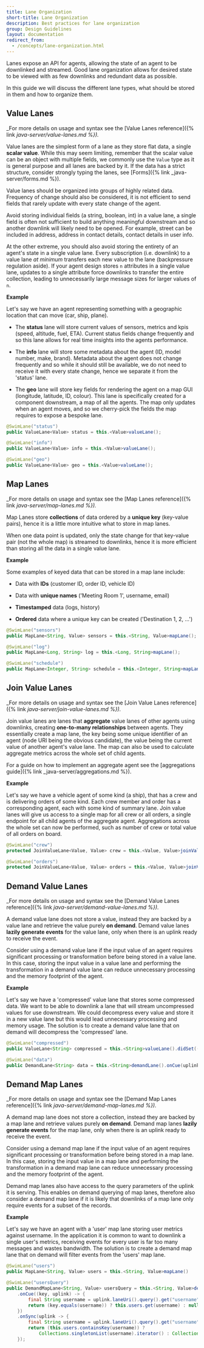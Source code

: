 ```yaml
---
title: Lane Organization
short-title: Lane Organization
description: Best practices for lane organization
group: Design Guidelines
layout: documentation
redirect_from:
  - /concepts/lane-organization.html
---
```


Lanes expose an API for agents, allowing the state of an agent to be downlinked and streamed.
Good lane organization allows for desired state to be viewed with as few downlinks and redundant data as possible.

In this guide we will discuss the different lane types, what should be stored in them and how to organize them.

## Value Lanes

_For more details on usage and syntax see the [Value Lanes reference]({% link _java-server/value-lanes.md %})._

Value lanes are the simplest form of a lane as they store flat data, a single **scalar value**.
While this may seem limiting, remember that the scalar value can be an object with multiple fields, we commonly use the `Value` type as it is general purpose and all lanes are backed by it.
If the data has a strict structure, consider strongly typing the lanes, see [Forms]({% link _java-server/forms.md %}).

Value lanes should be organized into groups of highly related data.
Frequency of change should also be considered, it is not efficient to send fields that rarely update with every state change of the agent.

Avoid storing individual fields (a string, boolean, int) in a value lane, a single field is often not sufficient to build anything meaningful downstream and so another downlink will likely need to be opened.
For example, street can be included in address, address in contact details, contact details in user info.

At the other extreme, you should also avoid storing the entirety of an agent's state in a single value lane.
Every subscription (i.e. downlink) to a value lane _at minimum_ transfers each new value to the lane (backpressure regulation aside).
If your agent design stores `n` attributes in a single value lane, updates to a single attribute force downlinks to transfer the entire collection, leading to unnecessarily large message sizes for larger values of `n`.

**Example**

Let's say we have an agent representing something with a geographic location that can move (car, ship, plane).

- The **status** lane will store current values of sensors, metrics and kpis (speed, altitude, fuel, ETA).
Current status fields change frequently and so this lane allows for real time insights into the agents performance.

- The **info** lane will store some metadata about the agent (ID, model number, make, brand).
Metadata about the agent does not change frequently and so while it should still be available, we do not need to receive it with every state change, hence we separate it from the 'status' lane.

- The **geo** lane will store key fields for rendering the agent on a map GUI (longitude, latitude, ID, colour).
This lane is specifically created for a component downstream, a map of all the agents.
The map only updates when an agent moves, and so we cherry-pick the fields the map requires to expose a bespoke lane.

```java
@SwimLane("status")
public ValueLane<Value> status = this.<Value>valueLane();

@SwimLane("info")
public ValueLane<Value> info = this.<Value>valueLane();

@SwimLane("geo")
public ValueLane<Value> geo = this.<Value>valueLane();
```

## Map Lanes

_For more details on usage and syntax see the [Map Lanes reference]({% link _java-server/map-lanes.md %})._

Map Lanes store **collections** of data ordered by a **unique key** (key-value pairs), hence it is a little more intuitive what to store in map lanes.

When one data point is updated, only the state change for that key-value pair (not the whole map) is streamed to downlinks, hence it is more efficient than storing all the data in a single value lane.

**Example**

Some examples of keyed data that can be stored in a map lane include:

- Data with **IDs** (customer ID, order ID, vehicle ID)

- Data with **unique names** ('Meeting Room 1', username, email)

- **Timestamped** data (logs, history)

- **Ordered** data where a unique key can be created ('Destination 1, 2, ...')

```java
@SwimLane("sensors")
public MapLane<String, Value> sensors = this.<String, Value>mapLane();

@SwimLane("log")
public MapLane<Long, String> log = this.<Long, String>mapLane();

@SwimLane("schedule")
public MapLane<Integer, String> schedule = this.<Integer, String>mapLane();
```

## Join Value Lanes

_For more details on usage and syntax see the [Join Value Lanes reference]({% link _java-server/join-value-lanes.md %})._

Join value lanes are lanes that **aggregate** value lanes of other agents using downlinks, creating **one-to-many relationships** between agents.
They essentially create a map lane, the key being some unique identifier of an agent (node URI being the obvious candidate), the value being the current value of another agent's value lane.
The map can also be used to calculate aggregate metrics across the whole set of child agents.

For a guide on how to implement an aggregate agent see the [aggregations guide]({% link _java-server/aggregations.md %}).

**Example**

Let's say we have a vehicle agent of some kind (a ship), that has a crew and is delivering orders of some kind.
Each crew member and order has a corresponding agent, each with some kind of summary lane.
Join value lanes will give us access to a single map for all crew or all orders, a single endpoint for all child agents of the aggregate agent.
Aggregations across the whole set can now be performed, such as number of crew or total value of all orders on board.

```java
@SwimLane("crew")
protected JoinValueLane<Value, Value> crew = this.<Value, Value>joinValueLane();

@SwimLane("orders")
protected JoinValueLane<Value, Value> orders = this.<Value, Value>joinValueLane();
```

## Demand Value Lanes

_For more details on usage and syntax see the [Demand Value Lanes reference]({% link _java-server/demand-value-lanes.md %})._

A demand value lane does not store a value, instead they are backed by a value lane and retrieve the value purely **on demand**.
Demand value lanes **lazily generate events** for the value lane, only when there is an uplink ready to receive the event.

Consider using a demand value lane if the input value of an agent requires significant processing or transformation before being stored in a value lane.
In this case, storing the input value in a value lane and performing the transformation in a demand value lane can reduce unnecessary processing and the memory footprint of the agent.

**Example**

Let's say we have a 'compressed' value lane that stores some compressed data.
We want to be able to downlink a lane that will stream uncompressed values for use downstream.
We could decompress every value and store it in a new value lane but this would lead unnecessary processing and memory usage.
The solution is to create a demand value lane that on demand will decompress the 'compressed' lane.

```java
@SwimLane("compressed")
public ValueLane<String> compressed = this.<String>valueLane().didSet((n, o) -> this.data.cue());

@SwimLane("data")
public DemandLane<String> data = this.<String>demandLane().onCue(uplink -> uncompress());
```

## Demand Map Lanes

_For more details on usage and syntax see the [Demand Map Lanes reference]({% link _java-server/demand-map-lanes.md %})._

A demand map lane does not store a collection, instead they are backed by a map lane and retrieve values purely **on demand**.
Demand map lanes **lazily generate events** for the map lane, only when there is an uplink ready to receive the event.

Consider using a demand map lane if the input value of an agent requires significant processing or transformation before being stored in a map lane.
In this case, storing the input value in a map lane and performing the transformation in a demand map lane can reduce unnecessary processing and the memory footprint of the agent.

Demand map lanes also have access to the query parameters of the uplink it is serving.
This enables on demand querying of map lanes, therefore also consider a demand map lane if it is likely that downlinks of a map lane only require events for a subset of the records.

**Example**

Let's say we have an agent with a 'user' map lane storing user metrics against username.
In the application it is common to want to downlink a single user's metrics, receiving events for every user is far too many messages and wastes bandwidth.
The solution is to create a demand map lane that on demand will filter events from the 'users' map lane.

```java
@SwimLane("users")
public MapLane<String, Value> users = this.<String, Value>mapLane()

@SwimLane("usersQuery")
public DemandMapLane<String, Value> usersQuery = this.<String, Value>demandMapLane()
    .onCue((key, uplink) -> {
        final String username = uplink.laneUri().query().get("username");
        return (key.equals(username)) ? this.users.get(username) : null;
    })
    .onSync(uplink -> {
        final String username = uplink.laneUri().query().get("username");
        return (this.users.containsKey(username)) ? 
            Collections.singletonList(username).iterator() : Collections.emptyIterator();
    });
```